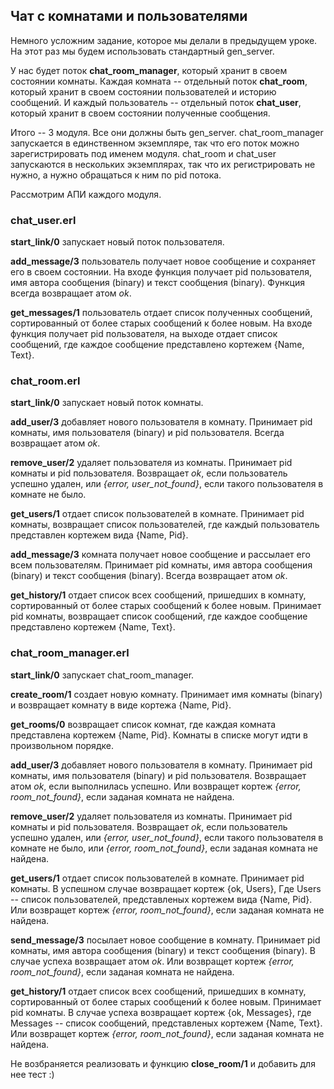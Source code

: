 ## Чат с комнатами и пользователями

Немного усложним задание, которое мы делали в предыдущем уроке.
На этот раз мы будем использовать стандартный gen\_server.

У нас будет поток **chat\_room\_manager**, который хранит в своем
состоянии комнаты.  Каждая комната -- отдельный поток **chat\_room**,
который хранит в своем состоянии пользователей и историю сообщений.
И каждый пользователь -- отдельный поток **chat\_user**, который хранит
в своем состоянии полученные сообщения.

Итого -- 3 модуля. Все они должны быть gen\_server.
chat\_room\_manager запускается в единственном
экземпляре, так что его поток можно зарегистрировать под именем
модуля. chat\_room и chat\_user запускаются в нескольких экземплярах,
так что их регистрировать не нужно, а нужно обращаться к ним по pid
потока.

Рассмотрим АПИ каждого модуля.


### chat_user.erl

**start_link/0** запускает новый поток пользователя.

**add_message/3** пользователь получает новое сообщение и сохраняет
его в своем состоянии.  На входе функция получает pid пользователя,
имя автора сообщения (binary) и текст сообщения (binary).
Функция всегда возвращает атом _ok_.

**get_messages/1** пользователь отдает список полученных сообщений,
сортированный от более старых сообщений к более новым.
На входе функция получает pid пользователя, на выходе отдает список сообщений,
где каждое сообщение представлено кортежем {Name, Text}.


### chat_room.erl

**start_link/0** запускает новый поток комнаты.

**add_user/3** добавляет нового пользователя в комнату.
Принимает pid комнаты, имя пользователя (binary) и pid пользователя.
Всегда возвращает атом _ok_.

**remove_user/2** удаляет пользователя из комнаты.
Принимает pid комнаты и pid пользователя. Возвращает _ok_, если пользователь
успешно удален, или _{error, user\_not\_found}_, если такого пользователя
в комнате не было.

**get_users/1** отдает список пользователей в комнате.
Принимает pid комнаты, возвращает список пользователей, где каждый
пользователь представлен кортежем вида {Name, Pid}.

**add_message/3** комната получает новое сообщение и рассылает его всем
пользователям. Принимает pid комнаты, имя автора сообщения (binary)
и текст сообщения (binary). Всегда возвращает атом _ok_.

**get_history/1** отдает список всех сообщений, пришедших в комнату,
сортированный от более старых сообщений к более новым.
Принимает pid комнаты, возвращает список сообщений,
где каждое сообщение представлено кортежем {Name, Text}.


### chat_room_manager.erl

**start_link/0** запускает chat\_room\_manager.

**create_room/1** создает новую комнату.
Принимает имя комнаты (binary) и возвращает комнату в виде кортежа {Name, Pid}.

**get_rooms/0** возвращает список комнат, где каждая комната представлена
кортежем {Name, Pid}. Комнаты в списке могут идти в произвольном порядке.

**add_user/3** добавляет нового пользователя в комнату.
Принимает pid комнаты, имя пользователя (binary) и pid пользователя.
Возвращает атом _ok_, если выполнилась успешно.
Или возвращет кортеж _{error, room\_not\_found}_, если заданая комната не найдена.

**remove_user/2** удаляет пользователя из комнаты.
Принимает pid комнаты и pid пользователя. Возвращает _ok_, если пользователь
успешно удален, или _{error, user\_not\_found}_, если такого пользователя
в комнате не было, или _{error, room\_not\_found}_, если заданая комната не найдена.

**get_users/1** отдает список пользователей в комнате.
Принимает pid комнаты. В успешном случае возвращает кортеж {ok, Users},
Где Users -- список пользователей, представленых кортежем вида {Name, Pid}.
Или возвращет кортеж _{error, room\_not\_found}_, если заданая комната не найдена.

**send_message/3** посылает новое сообщение в комнату.
Принимает pid комнаты, имя автора сообщения (binary)
и текст сообщения (binary). В случае успеха возвращает атом _ok_.
Или возвращет кортеж _{error, room\_not\_found}_, если заданая комната не найдена.

**get_history/1** отдает список всех сообщений, пришедших в комнату,
сортированный от более старых сообщений к более новым.
Принимает pid комнаты. В случае успеха возвращает кортеж {ok, Messages},
где Messages -- список сообщений, представленых кортежем {Name, Text}.
Или возвращет кортеж _{error, room\_not\_found}_, если заданая комната не найдена.

Не возбраняется реализовать и функцию **close_room/1** и добавить для нее тест :)

